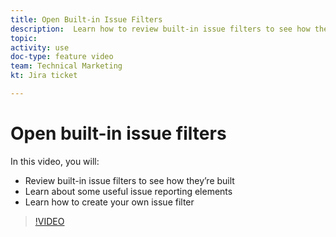 ```yaml
---
title: Open Built-in Issue Filters
description:  Learn how to review built-in issue filters to see how they’re built and create your own issue filter in [!DNL Adobe Workfront].
topic: 
activity: use
doc-type: feature video
team: Technical Marketing
kt: Jira ticket 

---
```

# Open built-in issue filters

In this video, you will:

* Review built-in issue filters to see how they’re built 
* Learn about some useful issue reporting elements 
* Learn how to create your own issue filter 

>[!VIDEO](https://video.tv.adobe.com/v/336819/?quality=12)
